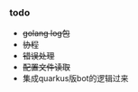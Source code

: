 ### todo
- <del>golang log包</del>
- <del>协程</del>
- <del>错误处理</del>
- <del>配置文件读取</del>
- 集成quarkus版bot的逻辑过来